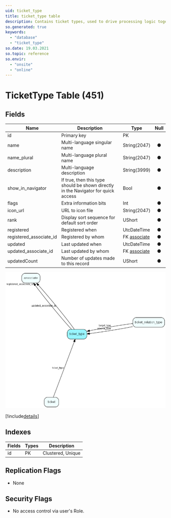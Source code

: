 ```yaml
---
uid: ticket_type
title: ticket_type table
description: Contains ticket types, used to drive processing logic together with ticket relations
so.generated: true
keywords:
  - "database"
  - "ticket_type"
so.date: 19.03.2021
so.topic: reference
so.envir:
  - "onsite"
  - "online"
---
```


# TicketType Table (451)

## Fields

| Name | Description | Type | Null |
|------|-------------|------|:----:|
|id|Primary key|PK| |
|name|Multi-language singular name|String(2047)|&#x25CF;|
|name\_plural|Multi-language plural name|String(2047)|&#x25CF;|
|description|Multi-language description|String(3999)|&#x25CF;|
|show\_in\_navigator|If true, then this type should be shown directly in the Navigator for quick access|Bool|&#x25CF;|
|flags|Extra information bits|Int|&#x25CF;|
|icon\_url|URL to icon file|String(2047)|&#x25CF;|
|rank|Display sort sequence for default sort order|UShort|&#x25CF;|
|registered|Registered when|UtcDateTime|&#x25CF;|
|registered\_associate\_id|Registered by whom|FK [associate](associate.md)|&#x25CF;|
|updated|Last updated when|UtcDateTime|&#x25CF;|
|updated\_associate\_id|Last updated by whom|FK [associate](associate.md)|&#x25CF;|
|updatedCount|Number of updates made to this record|UShort|&#x25CF;|


![ticket_type table relationship diagram](media\ticket_type.png)

[!include[details](./includes/ticket-type.md)]

## Indexes

| Fields | Types | Description |
|--------|-------|-------------|
|id |PK |Clustered, Unique |

## Replication Flags

* None

## Security Flags

* No access control via user's Role.

